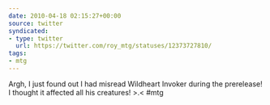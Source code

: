 ```yaml
---
date: 2010-04-18 02:15:27+00:00
source: twitter
syndicated:
- type: twitter
  url: https://twitter.com/roy_mtg/statuses/12373727810/
tags:
- mtg
---
```


Argh, I just found out I had misread Wildheart Invoker during the prerelease! I thought it affected all his creatures! &gt;.&lt; #mtg